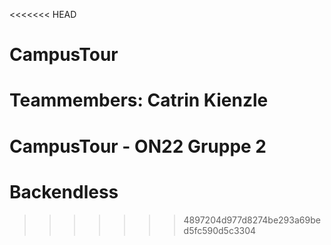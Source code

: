 <<<<<<< HEAD
# CampusTour
Teammembers: Catrin Kienzle
=======
# CampusTour - ON22 Gruppe 2
# Backendless
>>>>>>> 4897204d977d8274be293a69bed5fc590d5c3304
